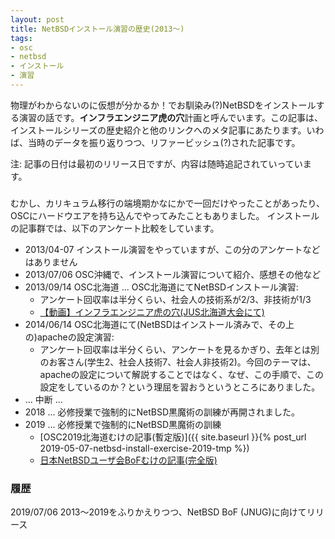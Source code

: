 ```yaml
---
layout: post
title: NetBSDインストール演習の歴史(2013〜)
tags:
- osc
- netbsd
- インストール
- 演習
---
```


物理がわからないのに仮想が分かるか！でお馴染み(?)NetBSDをインストールする演習の話です。**インフラエンジニア虎の穴**計画と呼んでいます。この記事は、インストールシリーズの歴史紹介と他のリンクへのメタ記事にあたります。いわば、当時のデータを振り返りつつ、リファービッシュ(?)された記事です。

注: 記事の日付は最初のリリース日ですが、内容は随時追記されていっています。

### 

むかし、カリキュラム移行の端境期かなにかで一回だけやったことがあったり、OSCにハードウエアを持ち込んでやってみたこともありました。
インストールの記事群では、以下のアンケート比較をしています。

- 2013/04-07 インストール演習をやっていますが、この分のアンケートなどはありません
- 2013/07/06 OSC沖縄で、インストール演習について紹介、感想その他など
- 2013/09/14 OSC北海道 ... OSC北海道にてNetBSDインストール演習:
    - アンケート回収率は半分くらい、社会人の技術系が2/3、非技術が1/3
    - [【動画】インフラエンジニア虎の穴(JUS北海道大会にて)](https://www.youtube.com/watch?v=FqaVMMMTbMk)
- 2014/06/14 OSC北海道にて(NetBSDはインストール済みで、その上の)apacheの設定演習:
    - アンケート回収率は半分くらい、アンケートを見るかぎり、去年とは別のお客さん(学生2、社会人技術7、社会人非技術2)。今回のテーマは、apacheの設定について解説することではなく、なぜ、この手順で、この設定をしているのか？という理屈を習おうというところにありました。
- ... 中断 ...
- 2018 ... 必修授業で強制的にNetBSD黒魔術の訓練が再開されました。
- 2019 ... 必修授業で強制的にNetBSD黒魔術の訓練
    - [OSC2019北海道むけの記事(暫定版)]({{ site.baseurl }}{% post_url 2019-05-07-netbsd-install-exercise-2019-tmp %})
    - [日本NetBSDユーザ会BoFむけの記事(完全版)](https://technotes.fml.org/items/netbsd-install-exercise-2019-all)


### 履歴

2019/07/06 2013〜2019をふりかえりつつ、NetBSD BoF (JNUG)に向けてリリース
